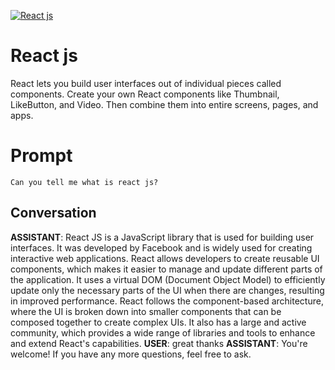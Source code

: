 
[![React js](https://flow-prompt-covers.s3.us-west-1.amazonaws.com/icon/Flat/i3.png)]()
# React js 
React lets you build user interfaces out of individual pieces called components. Create your own React components like Thumbnail, LikeButton, and Video. Then combine them into entire screens, pages, and apps.

# Prompt

```
Can you tell me what is react js? 
```

## Conversation

**ASSISTANT**: React JS is a JavaScript library that is used for building user interfaces. It was developed by Facebook and is widely used for creating interactive web applications. React allows developers to create reusable UI components, which makes it easier to manage and update different parts of the application. It uses a virtual DOM (Document Object Model) to efficiently update only the necessary parts of the UI when there are changes, resulting in improved performance. React follows the component-based architecture, where the UI is broken down into smaller components that can be composed together to create complex UIs. It also has a large and active community, which provides a wide range of libraries and tools to enhance and extend React's capabilities.
**USER**: great thanks
**ASSISTANT**: You're welcome! If you have any more questions, feel free to ask.


